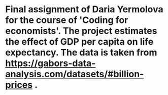 # Final assignment of Daria Yermolova for the course of 'Coding for economists'. The project estimates the effect of GDP per capita on life expectancy. The data is taken from https://gabors-data-analysis.com/datasets/#billion-prices .

